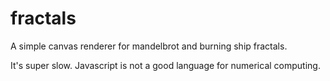 # fractals

A simple canvas renderer for mandelbrot and burning ship fractals. 

It's super slow. Javascript is not a good language for numerical computing. 
